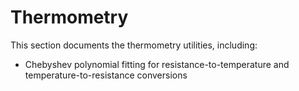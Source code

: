 # Thermometry

This section documents the thermometry utilities, including:
- Chebyshev polynomial fitting for resistance-to-temperature and temperature-to-resistance conversions